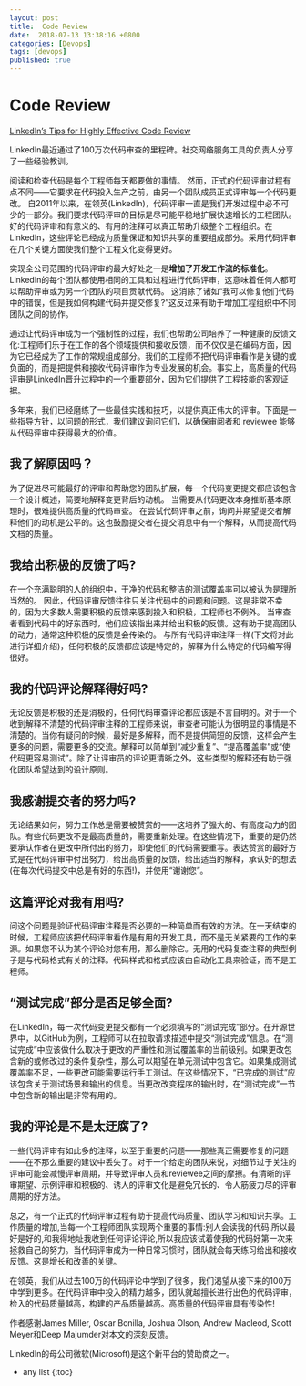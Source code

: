 ```yaml
---
layout: post
title:  Code Review
date:  2018-07-13 13:38:16 +0800
categories: [Devops]
tags: [devops]
published: true
---
```


# Code Review

[LinkedIn’s Tips for Highly Effective Code Review](https://thenewstack.io/linkedin-code-review/)

LinkedIn最近通过了100万次代码审查的里程碑。社交网络服务工具的负责人分享了一些经验教训。

阅读和检查代码是每个工程师每天都要做的事情。
然而，正式的代码评审过程有点不同——它要求在代码投入生产之前，由另一个团队成员正式评审每一个代码更改。
自2011年以来，在领英(LinkedIn)，代码评审一直是我们开发过程中必不可少的一部分。我们要求代码评审的目标是尽可能平稳地扩展快速增长的工程团队。
好的代码评审和有意义的、有用的注释可以真正帮助升级整个工程组织。在LinkedIn，这些评论已经成为质量保证和知识共享的重要组成部分。采用代码评审在几个关键方面使我们整个工程文化变得更好。

实现全公司范围的代码评审的最大好处之一是**增加了开发工作流的标准化**。
LinkedIn的每个团队都使用相同的工具和过程进行代码评审，这意味着任何人都可以帮助评审或为另一个团队的项目贡献代码。
这消除了诸如“我可以修复他们代码中的错误，但是我如何构建代码并提交修复?”这反过来有助于增加工程组织中不同团队之间的协作。

通过让代码评审成为一个强制性的过程，我们也帮助公司培养了一种健康的反馈文化:工程师们乐于在工作的各个领域提供和接收反馈，而不仅仅是在编码方面，因为它已经成为了工作的常规组成部分。我们的工程师不把代码评审看作是关键的或负面的，而是把提供和接收代码评审作为专业发展的机会。事实上，高质量的代码评审是LinkedIn晋升过程中的一个重要部分，因为它们提供了工程技能的客观证据。

多年来，我们已经磨练了一些最佳实践和技巧，以提供真正伟大的评审。下面是一些指导方针，以问题的形式，我们建议询问它们，以确保审阅者和 reviewee 能够从代码评审中获得最大的价值。

## 我了解原因吗？

为了促进尽可能最好的评审和帮助您的团队扩展，每一个代码变更提交都应该包含一个设计概述，简要地解释变更背后的动机。
当需要从代码更改本身推断基本原理时，很难提供高质量的代码审查。
在尝试代码评审之前，询问并期望提交者解释他们的动机是公平的。这也鼓励提交者在提交消息中有一个解释，从而提高代码文档的质量。

## 我给出积极的反馈了吗?

在一个充满聪明的人的组织中，干净的代码和整洁的测试覆盖率可以被认为是理所当然的。
因此，代码评审反馈往往只关注代码中的问题和问题。这是非常不幸的，因为大多数人需要积极的反馈来感到投入和积极，工程师也不例外。
当审查者看到代码中的好东西时，他们应该指出来并给出积极的反馈。这有助于提高团队的动力，通常这种积极的反馈是会传染的。
与所有代码评审注释一样(下文将对此进行详细介绍)，任何积极的反馈都应该是特定的，解释为什么特定的代码编写得很好。

## 我的代码评论解释得好吗?

无论反馈是积极的还是消极的，任何代码审查评论都应该是不言自明的。对于一个收到解释不清楚的代码评审注释的工程师来说，审查者可能认为很明显的事情是不清楚的。当你有疑问的时候，最好是多解释，而不是提供简短的反馈，这样会产生更多的问题，需要更多的交流。解释可以简单到“减少重复”、“提高覆盖率”或“使代码更容易测试”。除了让评审员的评论更清晰之外，这些类型的解释还有助于强化团队希望达到的设计原则。

## 我感谢提交者的努力吗?

无论结果如何，努力工作总是需要被赞赏的——这培养了强大的、有高度动力的团队。有些代码更改不是最高质量的，需要重新处理。在这些情况下，重要的是仍然要承认作者在更改中所付出的努力，即使他们的代码需要重写。表达赞赏的最好方式是在代码评审中付出努力，给出高质量的反馈，给出适当的解释，承认好的想法(在每次代码提交中总是有好的东西!)，并使用“谢谢您”。

## 这篇评论对我有用吗?

问这个问题是验证代码评审注释是否必要的一种简单而有效的方法。在一天结束的时候，工程师应该把代码评审看作是有用的开发工具，而不是无关紧要的工作的来源。如果您不认为某个评论对您有用，那么删除它。无用的代码复查注释的典型例子是与代码格式有关的注释。代码样式和格式应该由自动化工具来验证，而不是工程师。

## “测试完成”部分是否足够全面?

在LinkedIn，每一次代码变更提交都有一个必须填写的“测试完成”部分。在开源世界中，以GitHub为例，工程师可以在拉取请求描述中提交“测试完成”信息。在“测试完成”中应该做什么取决于更改的严重性和测试覆盖率的当前级别。如果更改包含新的或修改过的条件复杂性，那么可以期望在单元测试中包含它。如果集成测试覆盖率不足，一些更改可能需要运行手工测试。在这些情况下，“已完成的测试”应该包含关于测试场景和输出的信息。当更改改变程序的输出时，在“测试完成”一节中包含新的输出是非常有用的。

## 我的评论是不是太迂腐了?

一些代码评审有如此多的注释，以至于重要的问题——那些真正需要修复的问题——在不那么重要的建议中丢失了。对于一个给定的团队来说，对细节过于关注的评审可能会减慢评审周期，并导致评审人员和reviewee之间的摩擦。有清晰的评审期望、示例评审和积极的、诱人的评审文化是避免冗长的、令人筋疲力尽的评审周期的好方法。

总之，有一个正式的代码评审过程有助于提高代码质量、团队学习和知识共享。工作质量的增加,当每一个工程师团队实现两个重要的事情:别人会读我的代码,所以最好是好的,和我得地址我收到任何评论评论,所以我应该试着使我的代码好第一次来拯救自己的努力。当代码评审成为一种日常习惯时，团队就会每天练习给出和接收反馈。这是增长和改善的关键。

在领英，我们从过去100万的代码评论中学到了很多，我们渴望从接下来的100万中学到更多。在代码评审中投入的精力越多，团队就越擅长进行出色的代码评审，检入的代码质量越高，构建的产品质量越高。高质量的代码评审具有传染性!

作者感谢James Miller, Oscar Bonilla, Joshua Olson, Andrew Macleod, Scott Meyer和Deep Majumder对本文的深刻反馈。

LinkedIn的母公司微软(Microsoft)是这个新平台的赞助商之一。

* any list
{:toc}
